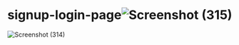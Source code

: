 # signup-login-page![Screenshot (315)](https://user-images.githubusercontent.com/105824474/195185233-f387c034-8aaf-49c2-8a11-7b58359bb622.png)
![Screenshot (314)](https://user-images.githubusercontent.com/105824474/195185240-f3293d79-22c1-49a0-b24a-bbdf61a4e1bd.png)
